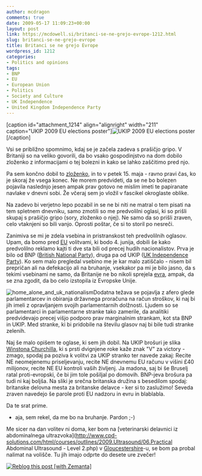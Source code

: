 ```yaml
---
author: mcdragon
comments: true
date: 2009-05-17 11:09:23+00:00
layout: post
link: https://mcdowell.si/britanci-se-ne-grejo-evrope-1212.html
slug: britanci-se-ne-grejo-evrope
title: Britanci se ne grejo Evrope
wordpress_id: 1212
categories:
- Politics and opinions
tags:
- BNP
- EU
- European Union
- Politics
- Society and Culture
- UK Independence
- United Kingdom Independence Party
---
```


[caption id="attachment_1214" align="alignright" width="211" caption="UKIP 2009 EU elections poster"]![UKIP 2009 EU elections poster](https://dwlcvfkt1l4wn.cloudfront.net/2009/05/ukip_poster-211x300.png)[/caption]

Vsi se približno spomnimo, kdaj se je začela zadeva s prašičjo gripo. V Britaniji so na veliko govorili, da bo vsako gospodinjstvo na dom dobilo zloženko z informacijami o tej bolezni in kako se lahko zaščitimo pred njo.

Pa sem končno dobil to [zloženko](https://dwlcvfkt1l4wn.cloudfront.net/2009/05/090501swinefluen1.pdf), in to v petek 15. maja - ravno pravi čas, ko je skoraj že vsega konec. Ne morem predvideti, da se ne bo bolezen pojavila naslednjo jesen ampak prav gotovo ne mislim imeti te papiranate navlake v dnevni sobi. Že včeraj sem jo vložil v fascikel okroglaste oblike.

Na zadevo bi verjetno lepo pozabil in se ne bi niti ne matral o tem pisati na tem spletnem dnevniku, samo zmotili so me predvolilni oglasi, ki so prišli skupaj s prašičjo gripo (sory, zloženko o njej). Ne samo da so prišli zraven, celo vtaknjeni so bili vanjo. Oprosti poštar, če si to storil po nesreči.

Zanimiva se mi je zdela vsebina in pristranskost teh predvolilnih oglasov. Upam, da bomo pred [EU](http://en.wikipedia.org/wiki/European_Union) volitvami, ki bodo 4. junija, dobili še kako predvolilno reklamo kajti ti dve sta bili od precej hudih nacionalistov. Prva je bilo od BNP ([British National Party](http://www.bnp.org.uk/)), druga pa od UKIP ([UK Independence Party](http://www.ukip.org)). Ko sem malo pregledal vsebino me je kar malo zatiščalo - nisem bil prepričan ali na defekacijo ali na bruhanje, vsekakor pa mi je bilo jasno, da s tekimi vsebinami ne samo, da Britanije ne bo nikoli sprejela [evra](http://en.wikipedia.org/wiki/Euro), ampak, da se zna zgodit, da bo celo izstopila iz Evropske Unije.

![home_alone_and_uk_nationalism](https://dwlcvfkt1l4wn.cloudfront.net/2009/05/home_alone_and_uk_nationalism1.png)Dodatna težava se pojavlja z afero glede parlamentarcev in obiranja državnega proračuna na račun stroškov, ki naj bi jih imeli z opravljanjem svojih parlamentarnih dolžnosti. Ljudem so se parlamentarci in parlamentarne stranke tako zamerile, da analitiki predvidevajo precej višjo podporo prav marginalnim strankam, kot sta BNP in UKIP. Med stranke, ki bi pridobile na številu glasov naj bi bile tudi stranke zelenih.

Naj še malo opišem te oglase, ki sem jih dobil. Na UKIP brošuri je slika [Winstona Churchilla](http://en.wikipedia.org/wiki/Winston_Churchill), ki s prsti dvignjene roke kaže znak "V" za victory - zmago, spodaj pa poziva k volitvi za UKIP stranko ter navede zakaj: Recite NE neomejenemu priseljevanju, recite NE dnevnemu EU računu v višini £40 milijonov, recite NE EU kontroli vaših življenj. Ja madona, saj bi še Bruselj ratal proti-evropski, če bi jim tole pošiljal po domovih. BNP-jeva brošura pa tudi ni kaj boljša. Na sliki je srečna britanska družina s besedilom spodaj: britanske delovna mesta za britanske delavce - ker si to zaslužimo! Seveda zraven navedejo še parole proti EU nadzoru in evru in blablabla.

Da te srat prime.

- aja, sem rekel, da me bo na bruhanje. Pardon ;-)

Me sicer na dan volitev ni doma, ker bom na [veterinarski delavnici iz abdominalnega ultrazvoka](http://www.cpd-solutions.com/html/courses/outlines/2009.Ultrasound/06.Practical Abdominal Ultrasound - Level 2.php) v [Gloucestershire](http://en.wikipedia.org/wiki/Gloucestershire)-u, se bom pa probal nalimat na volišče. Tu jih imajo odprte do desete ure zvečer!


[![Reblog this post [with Zemanta]](http://img.zemanta.com/reblog_e.png?x-id=0e187aeb-34fd-49cc-b6e4-36cb0b707cdf)](http://reblog.zemanta.com/zemified/0e187aeb-34fd-49cc-b6e4-36cb0b707cdf/)
